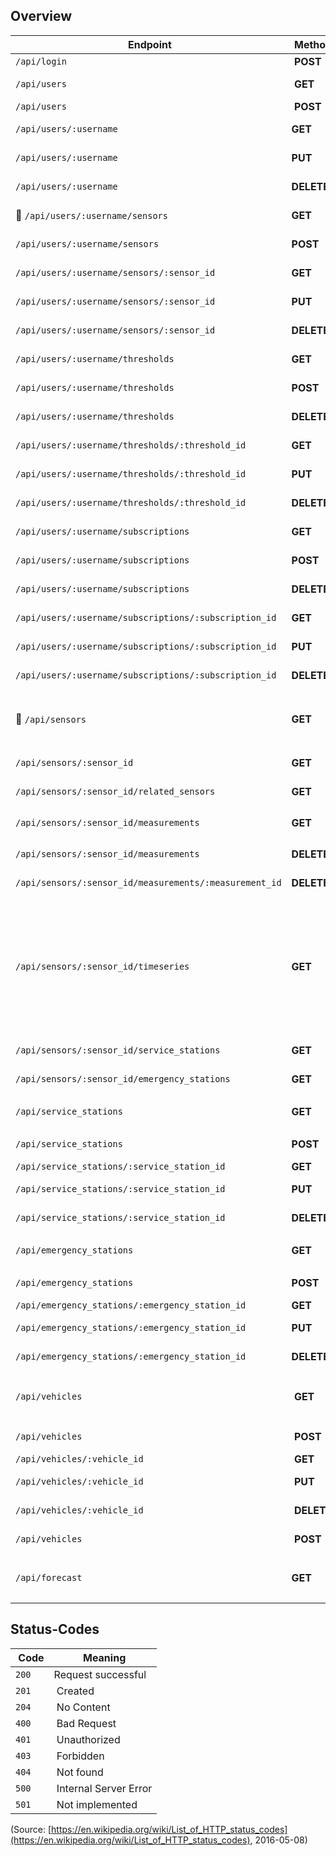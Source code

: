 ## Overview

| Endpoint | Method | Headers | Query |
|----------|--------|---------|-------|
| `/api/login` | **POST** | |
| `/api/users` | **GET** | Admin-Token | |
| `/api/users` | **POST** | | |
| `/api/users/:username` | **GET** | User-Token | |
| `/api/users/:username` | **PUT** | User-Token | |
| `/api/users/:username` | **DELETE** | User-Token | |
| &#128679; `/api/users/:username/sensors` | **GET** | User-Token | |
| `/api/users/:username/sensors` | **POST** | User-Token | |
| `/api/users/:username/sensors/:sensor_id` | **GET** | User-Token | |
| `/api/users/:username/sensors/:sensor_id` | **PUT** | User-Token | |
| `/api/users/:username/sensors/:sensor_id` | **DELETE** | User-Token | |
| `/api/users/:username/thresholds`| **GET** | User-Token | |
| `/api/users/:username/thresholds`| **POST** | User-Token | |
| `/api/users/:username/thresholds` | **DELETE** | User-Token | |
| `/api/users/:username/thresholds/:threshold_id` | **GET** | User-Token | |
| `/api/users/:username/thresholds/:threshold_id` | **PUT** | User-Token | |
| `/api/users/:username/thresholds/:threshold_id` | **DELETE** | User-Token | |
| `/api/users/:username/subscriptions` | **GET** | User-Token | |
| `/api/users/:username/subscriptions` | **POST** | User-Token | |
| `/api/users/:username/subscriptions` | **DELETE** | User-Token | |
| `/api/users/:username/subscriptions/:subscription_id` | **GET** | User-Token | |
| `/api/users/:username/subscriptions/:subscription_id` | **PUT** | User-Token | |
| `/api/users/:username/subscriptions/:subscription_id` | **DELETE** | User-Token | |
| &#128679; `/api/sensors` | **GET** | (User-Token) | `?bbox=` <br> `[(0.0, 0.0),` <br> `(0.0, 1.0),` <br> `(1.0, 1.0),` <br> `(1.0, 0.0)]` &#128679; |
| `/api/sensors/:sensor_id` | **GET** | (User-Token) | |
| `/api/sensors/:sensor_id/related_sensors` | **GET** | (User-Token) | |
| `/api/sensors/:sensor_id/measurements` | **GET** | (User-Token) | `?latest=true` <br> `?minimum=true` <br> `?maximum=true` |
| `/api/sensors/:sensor_id/measurements` | **DELETE** | User-Token | |
| `/api/sensors/:sensor_id/measurements/:measurement_id` | **DELETE** | (User-Token) | |
| `/api/sensors/:sensor_id/timeseries` | **GET** | | `?hours=1`, <br> `?hours=24`, <br> `?days=1`, <br> `?days=24`, <br>`?weeks=1`, <br>`?weeks=3`, <br> `?months=1`, <br> `?months=3`, <br> `?months=12`, <br> `?years=1`, <br> `?years=3` |
| `/api/sensors/:sensor_id/service_stations` | **GET** | (User-Token) | |
| `/api/sensors/:sensor_id/emergency_stations` | **GET** | (User-Token) | |
| `/api/service_stations` | **GET** | `?lng=0.0` <br> `&lat=0.0` <br> **required** | |
| `/api/service_stations` | **POST** | Admin-Token | |
| `/api/service_stations/:service_station_id` | **GET** | | |
| `/api/service_stations/:service_station_id` | **PUT** | Admin-Token | |
| `/api/service_stations/:service_station_id` | **DELETE** | Admin-Token | |
| `/api/emergency_stations` | **GET** | `?lng=0.0` <br> `&lat=0.0` <br> **required** | |
| `/api/emergency_stations` | **POST** | Admin-Token | |
| `/api/emergency_stations/:emergency_station_id` | **GET** | | |
| `/api/emergency_stations/:emergency_station_id` | **PUT** | Admin-Token | |
| `/api/emergency_stations/:emergency_station_id` | **DELETE** | Admin-Token | |
| `/api/vehicles` | **GET** | | `?category=bike`, <br> `?category=car`, <br> etc. |
| `/api/vehicles` | **POST** | Admin-Token | |
| `/api/vehicles/:vehicle_id` | **GET** | | |
| `/api/vehicles/:vehicle_id` | **PUT** | Admin-Token | |
| `/api/vehicles/:vehicle_id` | **DELETE** | Admin-Token | |
| `/api/vehicles` | **POST** | Admin-Token | |
| `/api/forecast` | **GET** | | `?lat=0.0` <br> `&lng=0.0` <br> `&lang=en` **required** |


## Status-Codes

| Code | Meaning |
|------|---------|
| `200` | Request successful |
| `201` | Created |
| `204` | No Content |
| `400` | Bad Request |
| `401` | Unauthorized |
| `403` | Forbidden |
| `404` | Not found |
| `500` | Internal Server Error |
| `501` | Not implemented |

(Source: [https://en.wikipedia.org/wiki/List_of_HTTP_status_codes](https://en.wikipedia.org/wiki/List_of_HTTP_status_codes), 2016-05-08)
